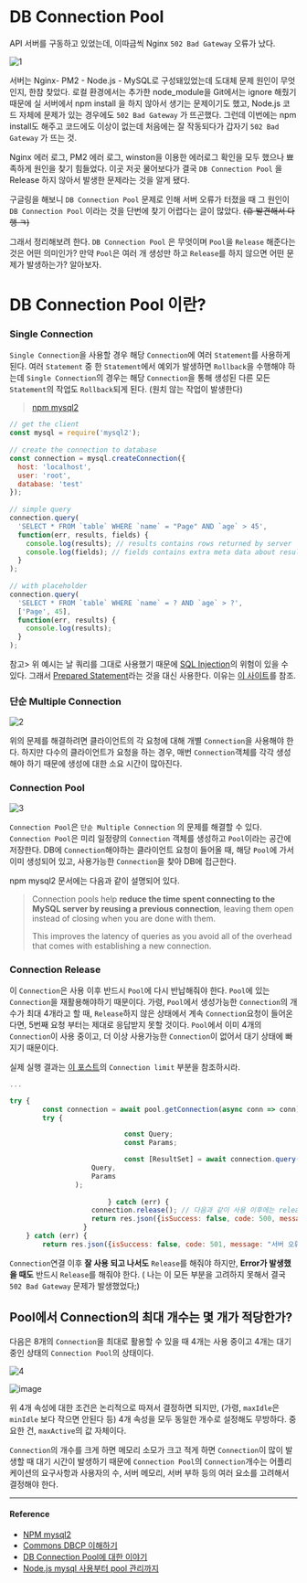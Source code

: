 # DB Connection Pool

API 서버를 구동하고 있었는데, 이따금씩 Nginx `502 Bad Gateway` 오류가 났다. 

![1](https://user-images.githubusercontent.com/43839938/97099038-524ccd00-16c7-11eb-8cbb-439763a3599f.png)

서버는 Nginx- PM2 - Node.js - MySQL로 구성돼있었는데 도대체 문제 원인이 무엇인지, 한참 찾았다. 로컬 환경에서는 추가한 node_module을 Git에서는 ignore 해줬기 때문에 실 서버에서 npm install 을 하지 않아서 생기는 문제이기도 했고, Node.js 코드 자체에 문제가 있는 경우에도 `502 Bad Gateway` 가 뜨곤했다. 그런데 이번에는 npm install도 해주고 코드에도 이상이 없는데 처음에는 잘 작동되다가 갑자기 `502 Bad Gateway` 가 뜨는 것.

Nginx 에러 로그, PM2 에러 로그, winston을 이용한 에러로그 확인을 모두 했으나 뾰족하게 원인을 찾기 힘들었다. 이곳 저곳 물어보다가 결국 `DB Connection Pool` 을 Release 하지 않아서 발생한 문제라는 것을 알게 됐다. 

구글링을 해보니 `DB Connection Pool` 문제로 인해 서버 오류가 터졌을 때 그 원인이 `DB Connection Pool` 이라는 것을 단번에 찾기 어렵다는 글이 많았다. ~~(휴 발견해서 다행 ㅋ)~~

그래서 정리해보려 한다. `DB Connection Pool` 은 무엇이며 `Pool`을 `Release` 해준다는 것은 어떤 의미인가? 만약 `Pool`은 여러 개 생성만 하고 `Release`를 하지 않으면 어떤 문제가 발생하는가? 알아보자.

# DB Connection Pool 이란?

### Single Connection

`Single Connection`을 사용할 경우 해당 `Connection`에 여러 `Statement`를 사용하게 된다. 여러 `Statement` 중 한 `Statement`에서 예외가 발생하면 `Rollback`을 수행해야 하는데 `Single Connection`의 경우는 해당 `Connection`을 통해 생성된 다른 모든 `Statement`의 작업도 `Rollback`되게 된다. (원치 않는 작업이 발생한다)

> [npm mysql2](https://www.npmjs.com/package/mysql2#using-connection-pools)

```jsx
// get the client
const mysql = require('mysql2');
 
// create the connection to database
const connection = mysql.createConnection({
  host: 'localhost',
  user: 'root',
  database: 'test'
});
 
// simple query
connection.query(
  'SELECT * FROM `table` WHERE `name` = "Page" AND `age` > 45',
  function(err, results, fields) {
    console.log(results); // results contains rows returned by server
    console.log(fields); // fields contains extra meta data about results, if available
  }
);
 
// with placeholder
connection.query(
  'SELECT * FROM `table` WHERE `name` = ? AND `age` > ?',
  ['Page', 45],
  function(err, results) {
    console.log(results);
  }
);
```

참고> 위 예시는 날 쿼리를 그대로 사용했기 때문에 [SQL Injection](https://ko.wikipedia.org/wiki/SQL_%EC%82%BD%EC%9E%85)의 위험이 있을 수 있다. 그래서 [Prepared Statement](https://www.npmjs.com/package/mysql2#using-prepared-statements)라는 것을 대신 사용한다. 이유는 [이 사이트](https://stackoverflow.com/questions/8263371/how-can-prepared-statements-protect-from-sql-injection-attacks)를 참조.

### 단순 Multiple Connection

![2](https://user-images.githubusercontent.com/43839938/97099039-537dfa00-16c7-11eb-8b24-6f9b9bbe3fa7.png)


위의 문제를 해결하려면 클라이언트의 각 요청에 대해 개별 `Connection`을 사용해야 한다. 하지만 다수의 클라이언트가 요청을 하는 경우, 매번 `Connection`객체를 각각 생성해야 하기 때문에 생성에 대한 소요 시간이 많아진다. 

### Connection Pool

![3](https://user-images.githubusercontent.com/43839938/97099041-54af2700-16c7-11eb-8b01-b4971dafc7bf.png)

`Connection Pool`은 `단순 Multiple Connection` 의 문제를 해결할 수 있다. `Connection Pool`은 미리 일정량의 `Connection` 객체를 생성하고 `Pool`이라는 공간에 저장한다. DB에 `Connection`해야하는 클라이언트 요청이 들어올 때, 해당 `Pool`에 가서 이미 생성되어 있고, 사용가능한 `Connection`을 찾아 DB에 접근한다. 

npm mysql2 문서에는 다음과 같이 설명되어 있다. 

> Connection pools help **reduce the time** **spent connecting to the MySQL server by reusing a previous connection**, leaving them open instead of closing when you are done with them.
>
> This improves the latency of queries as you avoid all of the overhead that comes with establishing a new connection.

### Connection Release

이 `Connection`은 사용 이후 반드시 `Pool`에 다시 반납해줘야 한다. `Pool`에 있는 `Connection`을 재활용해야하기 때문이다. 가령, `Pool`에서 생성가능한 `Connection`의 개수가 최대 4개라고 할 때, `Release`하지 않은 상태에서 계속 `Connection`요청이 들어온다면, 5번째 요청 부터는 제대로 응답받지 못할 것이다. `Pool`에서 이미 4개의 `Connection`이 사용 중이고, 더 이상 사용가능한 `Connection`이 없어서 대기 상태에 빠지기 때문이다.

실제 실행 결과는 [이 포스트](http://blog.naver.com/PostView.nhn?blogId=pjt3591oo&logNo=221505148267&parentCategoryNo=&categoryNo=55&viewDate=&isShowPopularPosts=false&from=postView)의 `Connection limit` 부분을 참조하시라.

```jsx
...

try {
        const connection = await pool.getConnection(async conn => conn);
        try {

							const Query;
							const Params;

							const [ResultSet] = await connection.query( 
                    Query,
                    Params
                );
		
						} catch (err) {
		            connection.release(); // 다음과 같이 사용 이후에는 release를 해줘야 한다.
		            return res.json({isSuccess: false, code: 500, message: "서버 오류"});
			      }
    } catch (err) {
        return res.json({isSuccess: false, code: 501, message: "서버 오류"});

```

`Connection`연결 이후 **잘 사용 되고 나서도** `Release`를 해줘야 하지만, **Error가 발생했을 때도** 반드시 `Release`를 해줘야 한다. ( 나는 이 모든 부분을 고려하지 못해서 결국 `502 Bad Gateway` 문제가 발생했었다;)

## Pool에서 Connection의 최대 개수는 몇 개가 적당한가?

다음은 8개의 `Connection`을 최대로 활용할 수 있을 때 4개는 사용 중이고 4개는 대기 중인 상태의 `Connection Pool`의 상태이다.

![4](https://user-images.githubusercontent.com/43839938/97099042-5547bd80-16c7-11eb-8a1c-64ead16af993.png)


![image](https://user-images.githubusercontent.com/43839938/97099080-db640400-16c7-11eb-932c-d932ac936877.png)


위 4개 속성에 대한 조건은 논리적으로 따져서 결정하면 되지만, (가령, `maxIdle`은 `minIdle` 보다 작으면 안된다 등) 4개 속성을 모두 동일한 개수로 설정해도 무방하다. 중요한 건, `maxActive`의 값 자체이다. 

`Connection`의 개수를 크게 하면 메모리 소모가 크고 적게 하면 `Connection`이 많이 발생할 때 대기 시간이 발생하기 때문에 `Connection Pool`의 `Connection`개수는 어플리케이션의 요구사항과 사용자의 수, 서버 메모리, 서버 부하 등의 여러 요소를 고려해서 결정해야 한다.

---
#### Reference
- [NPM mysql2](https://www.npmjs.com/package/mysql2)
- [Commons DBCP 이해하기](https://d2.naver.com/helloworld/5102792)
- [DB Connection Pool에 대한 이야기](https://www.holaxprogramming.com/2013/01/10/devops-how-to-manage-dbcp/)
- [Node.js mysql 사용부터 pool 관리까지](http://blog.naver.com/pjt3591oo/221505148267)
